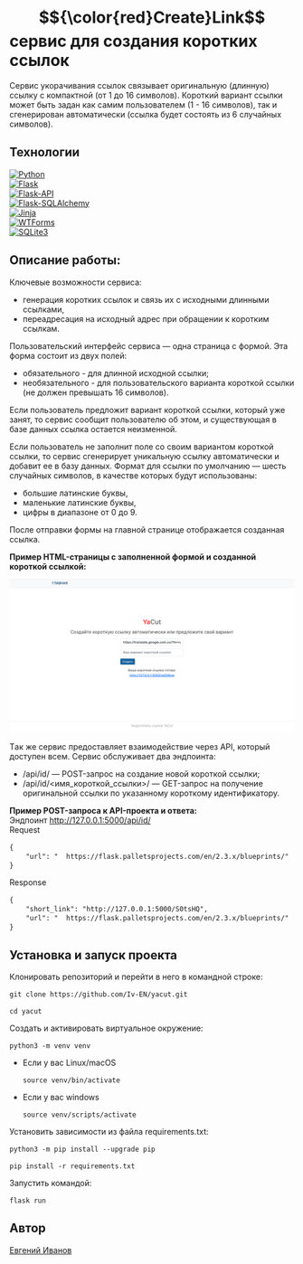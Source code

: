 # $${\color{red}Create}Link$$ сервис для создания коротких ссылок

Сервис укорачивания ссылок связывает оригинальную (длинную) ссылку с компактной (от 1 до 16 символов). Короткий вариант ссылки может быть задан как самим пользователем (1 - 16 символов), так и сгенерирован автоматически (ссылка будет состоять из 6 случайных символов).

## Технологии

[![Python](https://img.shields.io/badge/python-3.10.12-blue?logo=python)](https://www.python.org/)  
[![Flask](https://img.shields.io/badge/-Flask-464646?logo=flask)](https://palletsprojects.com/p/flask/)  
[![Flask-API](https://img.shields.io/badge/-Flask%20API-464646?logo=flask)](https://flask-api.readthedocs.io/en/latest/#)  
[![Flask-SQLAlchemy](https://img.shields.io/badge/-FlaskSQLAlchemy-464646?logo=flask)](https://flask-sqlalchemy.palletsprojects.com/en/latest/)  
[![Jinja](https://img.shields.io/badge/-Jinja-464646?logo=Jinja)](https://palletsprojects.com/p/jinja/)  
[![WTForms](https://img.shields.io/badge/-WTForms-464646?logo=wtforms)](https://wtforms.readthedocs.io/en/master/)  
[![SQLite3](https://img.shields.io/badge/-SQLite3-464646?logo=SQLite)](https://www.sqlite.com/version3.html)

## Описание работы:
Ключевые возможности сервиса:
  * генерация коротких ссылок и связь их с исходными длинными ссылками,
  * переадресация на исходный адрес при обращении к коротким ссылкам.

Пользовательский интерфейс сервиса — одна страница с формой. Эта форма состоит из двух полей:
  * обязательного - для длинной исходной ссылки;
  * необязательного - для пользовательского варианта короткой ссылки (не должен превышать 16 символов).

Если пользователь предложит вариант короткой ссылки, который уже занят, то сервис сообщит пользователю об этом, и существующая в базе данных ссылка остается неизменной.

Если пользователь не заполнит поле со своим вариантом короткой ссылки, то сервис сгенерирует уникальную ссылку автоматически и добавит ее в базу данных.
Формат для ссылки по умолчанию — шесть случайных символов, в качестве которых будут использованы:
  * большие латинские буквы,
  * маленькие латинские буквы,
  * цифры в диапазоне от 0 до 9.

После отправки формы на главной странице отображается созданная ссылка.  

**Пример HTML-страницы с заполненной формой и созданной короткой ссылкой:**

![image.png](image.png)

Tак же сервис предоставляет взаимодействие через API, который доступен всем. Сервис обслуживает два эндпоинта:
  * /api/id/ — POST-запрос на создание новой короткой ссылки;
  * /api/id/<имя_короткой_ссылки>/ — GET-запрос на получение оригинальной ссылки по указанному короткому идентификатору.

**Пример POST-запроса к API-проекта и ответа:**  
Эндпоинт http://127.0.0.1:5000/api/id/  
Request  
```
{
    "url": "  https://flask.palletsprojects.com/en/2.3.x/blueprints/"
}
```
Response  
```
{
    "short_link": "http://127.0.0.1:5000/S0tsHQ",
    "url": "  https://flask.palletsprojects.com/en/2.3.x/blueprints/"
}
```
## Установка и запуск проекта
Клонировать репозиторий и перейти в него в командной строке:

```
git clone https://github.com/Iv-EN/yacut.git
```

```
cd yacut
```

Cоздать и активировать виртуальное окружение:

```
python3 -m venv venv
```

* Если у вас Linux/macOS

    ```
    source venv/bin/activate
    ```

* Если у вас windows

    ```
    source venv/scripts/activate
    ```

Установить зависимости из файла requirements.txt:

```
python3 -m pip install --upgrade pip
```

```
pip install -r requirements.txt
```
Запустить командой:
```
flask run
```
## Автор
[Евгений Иванов](https://github.com/Iv-EN)
